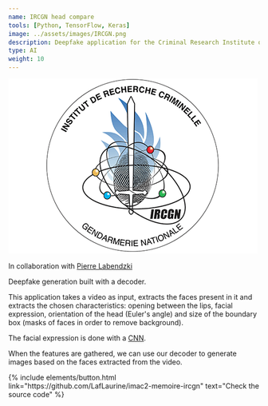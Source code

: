 ```yaml
---
name: IRCGN head compare
tools: [Python, TensorFlow, Keras]
image: ../assets/images/IRCGN.png
description: Deepfake application for the Criminal Research Institute of the Gendarmerie Nationale.
type: AI
weight: 10
---
```


![IRCGN](../../assets/images/IRCGN.png)

<p>In collaboration with <a href="https://github.com/pierrelabendzki" target="_blank">Pierre Labendzki</a></p>

Deepfake generation built with a decoder. 

This application takes a video as input, extracts the faces present in it and extracts the chosen characteristics: opening between the lips, facial expression, orientation of the head (Euler's angle) and size of the boundary box (masks of faces in order to remove background).

The facial expression is done with a <a href="https://github.com/WuJie1010/Facial-Expression-Recognition.Pytorch " target="_blank">CNN</a>.

When the features are gathered, we can use our decoder to generate images based on the faces extracted from the video.

<p class="text-center">
{% include elements/button.html link="https://github.com/LafLaurine/imac2-memoire-ircgn" text="Check the source code" %}
</p>


